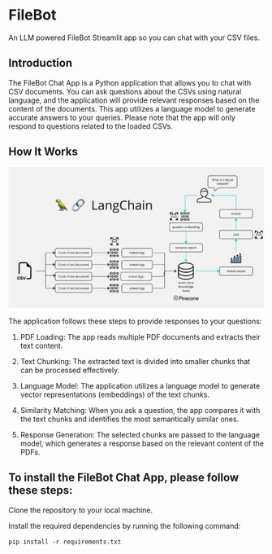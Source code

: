 # FileBot
An LLM powered FileBot Streamlit app so you can chat with your CSV files.

## Introduction
The FileBot Chat App is a Python application that allows you to chat with CSV documents. You can ask questions about the CSVs using natural language, and the application will provide relevant responses based on the content of the documents. This app utilizes a language model to generate accurate answers to your queries. Please note that the app will only respond to questions related to the loaded CSVs.

## How It Works
![Uploading image.png…](images/FileBot_flowchart.png)

The application follows these steps to provide responses to your questions:

1. PDF Loading: The app reads multiple PDF documents and extracts their text content.

2. Text Chunking: The extracted text is divided into smaller chunks that can be processed effectively.

3. Language Model: The application utilizes a language model to generate vector representations (embeddings) of the text chunks.

4. Similarity Matching: When you ask a question, the app compares it with the text chunks and identifies the most semantically similar ones.

5. Response Generation: The selected chunks are passed to the language model, which generates a response based on the relevant content of the PDFs.

## To install the FileBot Chat App, please follow these steps:

Clone the repository to your local machine.

Install the required dependencies by running the following command:

```
pip install -r requirements.txt
```
